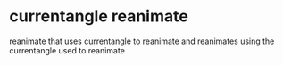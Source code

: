 # currentangle reanimate
reanimate that uses currentangle to reanimate and reanimates using the currentangle used to reanimate

